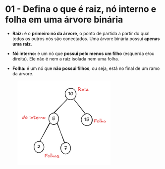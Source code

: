# 01 - Defina o que é raiz, nó interno e folha em uma árvore binária

- **Raiz:** é o **primeiro nó da árvore**, o ponto de partida a partir do qual todos os outros nós são conectados. Uma árvore binária possui **apenas uma raiz**.

- **Nó interno:** é um nó que **possui pelo menos um filho** (esquerda e/ou direita). Ele não é nem a raiz isolada nem uma folha.

- **Folha:** é um nó que **não possui filhos**, ou seja, está no final de um ramo da árvore.

<img src="img/questao01.png" alt="Árvore Binária - caso não carregue, veja abaixo" width="300" style="padding-left: 40px;"/>

